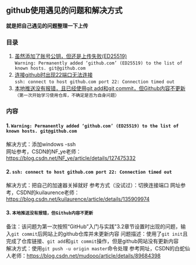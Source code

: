 ## github使用遇见的问题和解决方式
**就是把自己遇见的问题整理一下上传**
### 目录
1. [虽然添加了账号公钥，但还是上传失败(ED25519)](#1-warning-permanently-added-githubcom-ed25519-to-the-list-of-known-hosts-gitgithubcom)  
```Warning: Permanently added ‘github.com’ (ED25519) to the list of known hosts. git@github.com```
2. [连接github时出现22端口无法连接](#2-ssh-connect-to-host-githubcom-port-22-connection-timed-out)  
```ssh: connect to host github.com port 22: Connection timed out```  
3. [本地推送没有报错，且已经使用git add和git commit，但Github内容不更新](#3-本地推送没有报错但github内容不更新)
```（第一次开始学习使用仓库，不确定是否为自身问题）```  

### 内容
#### 1. ```Warning: Permanently added ‘github.com’ (ED25519) to the list of known hosts. git@github.com```  
解决方式：添加windows -ssh  
网址参考，CSDN的NF_ye老师：https://blog.csdn.net/NF_ye/article/details/127475332  
#### 2. ```ssh: connect to host github.com port 22: Connection timed out```
解决方式：把自己的加速器关掉就好
参考方式（没试过）：切换连接端口
网址参考，CSDN的kuilaurence老师：https://blog.csdn.net/kuilaurence/article/details/135909974  
#### 3. ```本地推送没有报错，但Github内容不更新```
备注：该问题为第一次按照“GitHub”入门与实践"3.2章节设置时出现的问题，输入```git commit```后网站上的github仓库并未更新内容
问题描述：使用了```git init```且完成了仓库链接、```git add```和```git commit```操作，但是github网站没有更新内容  
解决方式：使用```git push -u origin master```命令处理
参考网址，CSDN的白蛇仙人老师：https://blog.csdn.net/mudooo/article/details/89684398


